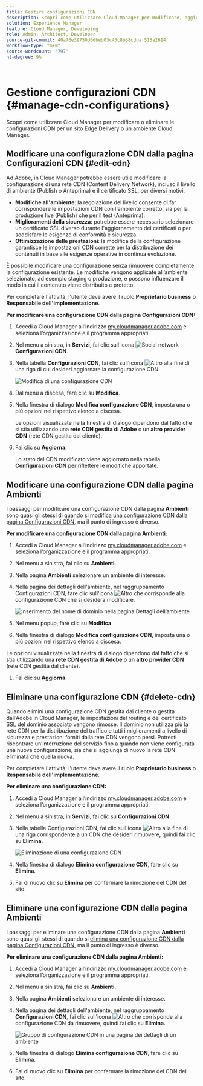```yaml
---
title: Gestire configurazioni CDN
description: Scopri come utilizzare Cloud Manager per modificare, aggiornare o eliminare configurazioni CDN per un sito Edge Delivery o un ambiente Cloud Manager.
solution: Experience Manager
feature: Cloud Manager, Developing
role: Admin, Architect, Developer
source-git-commit: 40a76e39750d6dbeb03c43c8b68cddaf515a2614
workflow-type: tm+mt
source-wordcount: '797'
ht-degree: 9%

---
```



# Gestione configurazioni CDN {#manage-cdn-configurations}

Scopri come utilizzare Cloud Manager per modificare o eliminare le configurazioni CDN per un sito Edge Delivery o un ambiente Cloud Manager.

## Modificare una configurazione CDN dalla pagina Configurazioni CDN {#edit-cdn}

Ad Adobe, in Cloud Manager potrebbe essere utile modificare la configurazione di una rete CDN (Content Delivery Network), incluso il livello di ambiente (Publish o Anteprima) e il certificato SSL, per diversi motivi.

* **Modifiche all&#39;ambiente**: la regolazione del livello consente di far corrispondere le impostazioni CDN con l&#39;ambiente corretto, sia per la produzione live (Publish) che per il test (Anteprima).
* **Miglioramenti della sicurezza**: potrebbe essere necessario selezionare un certificato SSL diverso durante l&#39;aggiornamento dei certificati o per soddisfare le esigenze di conformità e sicurezza.
* **Ottimizzazione delle prestazioni**: la modifica della configurazione garantisce le impostazioni CDN corrette per la distribuzione dei contenuti in base alle esigenze operative in continua evoluzione.

È possibile modificare una configurazione senza rimuovere completamente la configurazione esistente. Le modifiche vengono applicate all’ambiente selezionato, ad esempio staging o produzione, e possono influenzare il modo in cui il contenuto viene distribuito e protetto.

Per completare l&#39;attività, l&#39;utente deve avere il ruolo **Proprietario business** o **Responsabile dell&#39;implementazione**.

**Per modificare una configurazione CDN dalla pagina Configurazioni CDN:**

1. Accedi a Cloud Manager all’indirizzo [my.cloudmanager.adobe.com](https://my.cloudmanager.adobe.com/) e seleziona l’organizzazione e il programma appropriati.
1. Nel menu a sinistra, in **Servizi**, fai clic sull&#39;icona ![Social network](https://spectrum.adobe.com/static/icons/workflow_18/Smock_SocialNetwork_18_N.svg) **Configurazioni CDN**.
1. Nella tabella **Configurazioni CDN**, fai clic sull&#39;icona ![Altro](https://spectrum.adobe.com/static/icons/workflow_18/Smock_More_18_N.svg) alla fine di una riga di cui desideri aggiornare la configurazione CDN.

   ![Modifica di una configurazione CDN](/help/implementing/cloud-manager/assets/cdn-config-edit.png)

1. Dal menu a discesa, fare clic su **Modifica**.

1. Nella finestra di dialogo **Modifica configurazione CDN**, imposta una o più opzioni nel rispettivo elenco a discesa.

   Le opzioni visualizzate nella finestra di dialogo dipendono dal fatto che si stia utilizzando una **rete CDN gestita di Adobe** o un **altro provider CDN** (rete CDN gestita dal cliente).

1. Fai clic su **Aggiorna**.

   Lo stato del CDN modificato viene aggiornato nella tabella **Configurazioni CDN** per riflettere le modifiche apportate.


## Modificare una configurazione CDN dalla pagina Ambienti

I passaggi per modificare una configurazione CDN dalla pagina **Ambienti** sono quasi gli stessi di quando si [modifica una configurazione CDN dalla pagina Configurazioni CDN](#edit-cdn), ma il punto di ingresso è diverso.

**Per modificare una configurazione CDN dalla pagina Ambienti:**

1. Accedi a Cloud Manager all’indirizzo [my.cloudmanager.adobe.com](https://my.cloudmanager.adobe.com/) e seleziona l’organizzazione e il programma appropriati.

1. Nel menu a sinistra, fai clic su **Ambienti**.

1. Nella pagina **Ambienti** selezionare un ambiente di interesse.

1. Nella pagina dei dettagli dell&#39;ambiente, nel raggruppamento Configurazioni CDN, fare clic sull&#39;icona ![Altro](https://spectrum.adobe.com/static/icons/workflow_18/Smock_More_18_N.svg) che corrisponde alla configurazione CDN che si desidera modificare.

   ![Inserimento del nome di dominio nella pagina Dettagli dell’ambiente](/help/implementing/cloud-manager/assets/cdn/environments-cdn-config.png)

1. Nel menu popup, fare clic su **Modifica**.

1. Nella finestra di dialogo **Modifica configurazione CDN**, imposta una o più opzioni nel rispettivo elenco a discesa.

Le opzioni visualizzate nella finestra di dialogo dipendono dal fatto che si stia utilizzando una **rete CDN gestita di Adobe** o un **altro provider CDN** (rete CDN gestita dal cliente).

1. Fai clic su **Aggiorna**.


<!-- ## Go live readiness {#go-live-readiness} 

1. ADD STEPS -->


## Eliminare una configurazione CDN {#delete-cdn}

Quando elimini una configurazione CDN gestita dal cliente o gestita dall’Adobe in Cloud Manager, le impostazioni del routing e del certificato SSL del dominio associato vengono rimosse. Il dominio non utilizza più la rete CDN per la distribuzione del traffico e tutti i miglioramenti a livello di sicurezza e prestazioni forniti dalla rete CDN vengono persi. Potresti riscontrare un’interruzione del servizio fino a quando non viene configurata una nuova configurazione, sia che si aggiunga di nuovo la rete CDN eliminata che quella nuova.

Per completare l&#39;attività, l&#39;utente deve avere il ruolo **Proprietario business** o **Responsabile dell&#39;implementazione**.

**Per eliminare una configurazione CDN:**

1. Accedi a Cloud Manager all’indirizzo [my.cloudmanager.adobe.com](https://my.cloudmanager.adobe.com/) e seleziona l’organizzazione e il programma appropriati.

1. Nel menu a sinistra, in **Servizi**, fai clic su **Configurazioni CDN**.

1. Nella tabella Configurazioni CDN, fai clic sull&#39;icona ![Altro](https://spectrum.adobe.com/static/icons/workflow_18/Smock_More_18_N.svg) alla fine di una riga corrispondente a un CDN che desideri rimuovere, quindi fai clic su **Elimina**.

   ![Eliminazione di una configurazione CDN](/help/implementing/cloud-manager/assets/cdn-config-delete.png)

1. Nella finestra di dialogo **Elimina configurazione CDN**, fare clic su **Elimina**.

1. Fai di nuovo clic su **Elimina** per confermare la rimozione del CDN del sito.


## Eliminare una configurazione CDN dalla pagina Ambienti

I passaggi per eliminare una configurazione CDN dalla pagina **Ambienti** sono quasi gli stessi di quando si [elimina una configurazione CDN dalla pagina Configurazioni CDN](#edit-cdn), ma il punto di ingresso è diverso.

**Per eliminare una configurazione CDN dalla pagina Ambienti:**

1. Accedi a Cloud Manager all’indirizzo [my.cloudmanager.adobe.com](https://my.cloudmanager.adobe.com/) e seleziona l’organizzazione e il programma appropriati.

1. Nel menu a sinistra, fai clic su **Ambienti**.

1. Nella pagina **Ambienti** selezionare un ambiente di interesse.

1. Nella pagina dei dettagli dell&#39;ambiente, nel raggruppamento **Configurazioni CDN**, fai clic sull&#39;icona ![Altro](https://spectrum.adobe.com/static/icons/workflow_18/Smock_More_18_N.svg) che corrisponde alla configurazione CDN da rimuovere, quindi fai clic su **Elimina**.

   ![Gruppo di configurazione CDN in una pagina dei dettagli di un ambiente](/help/implementing/cloud-manager/assets/cdn/environments-cdn-config.png)

1. Nella finestra di dialogo **Elimina configurazione CDN**, fare clic su **Elimina**.

1. Fai di nuovo clic su **Elimina** per confermare la rimozione del CDN del sito.


